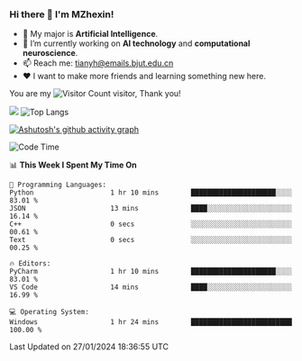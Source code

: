 ### Hi there 👋 I'm MZhexin!

- 💬 My major is **Artificial Intelligence**.
- 🔭 I’m currently working on **AI technology** and **computational neuroscience**.
- 📫 Reach me: <tianyh@emails.bjut.edu.cn> 
- :heart: I want to make more friends and learning something new here.

You are my ![Visitor Count](https://profile-counter.glitch.me/MZhexin/count.svg) visitor, Thank you!

 ![](https://github-readme-stats.vercel.app/api?username=MZhexin&show_icons=true&theme=transparent) ![Top Langs](https://github-readme-stats.vercel.app/api/top-langs/?username=MZhexin&layout=compact&theme=tokyonight) 

[![Ashutosh's github activity graph](https://github-readme-activity-graph.vercel.app/graph?username=MZhexin)](https://github.com/ashutosh00710/github-readme-activity-graph)



<!--START_SECTION:waka-->
![Code Time](http://img.shields.io/badge/Code%20Time-183%20hrs%2057%20mins-blue)

📊 **This Week I Spent My Time On** 

```text
💬 Programming Languages: 
Python                   1 hr 10 mins        █████████████████████░░░░   83.01 % 
JSON                     13 mins             ████░░░░░░░░░░░░░░░░░░░░░   16.14 % 
C++                      0 secs              ░░░░░░░░░░░░░░░░░░░░░░░░░   00.61 % 
Text                     0 secs              ░░░░░░░░░░░░░░░░░░░░░░░░░   00.25 % 

🔥 Editors: 
PyCharm                  1 hr 10 mins        █████████████████████░░░░   83.01 % 
VS Code                  14 mins             ████░░░░░░░░░░░░░░░░░░░░░   16.99 % 

💻 Operating System: 
Windows                  1 hr 24 mins        █████████████████████████   100.00 % 
```


 Last Updated on 27/01/2024 18:36:55 UTC
<!--END_SECTION:waka-->


